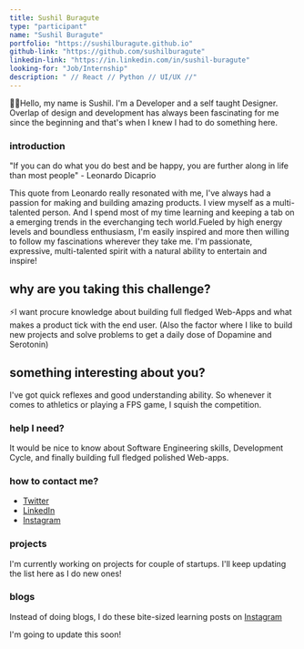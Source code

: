 ```yaml
---
title: Sushil Buragute
type: "participant"
name: "Sushil Buragute"
portfolio: "https://sushilburagute.github.io"
github-link: "https://github.com/sushilburagute"
linkedin-link: "https://in.linkedin.com/in/sushil-buragute"
looking-for: "Job/Internship"
description: " // React // Python // UI/UX //"
---
```


👨‍💻Hello, my name is Sushil.
I'm a Developer and a self taught Designer. Overlap of design and development has always been fascinating for me since the beginning and that's when I knew I had to do something here.

### introduction

"If you can do what you do best and be happy, you are further along in life than most people" - Leonardo Dicaprio

This quote from Leonardo really resonated with me, I've always had a passion for making and building amazing products. I view myself as a multi-talented person. And I spend most of my time learning and keeping a tab on a emerging trends in the everchanging tech world.Fueled by high energy levels and boundless enthusiasm, I'm easily inspired and more then willing to follow my fascinations wherever they take me. I'm passionate, expressive, multi-talented spirit with a natural ability to entertain and inspire!

## why are you taking this challenge?

⚡I want procure knowledge about building full fledged Web-Apps and what makes a product tick with the end user.
(Also the factor where I like to build new projects and solve problems to get a daily dose of Dopamine and Serotonin)

## something interesting about you?

I've got quick reflexes and good understanding ability. So whenever it comes to athletics or playing a FPS game, I squish the competition.

### help I need?

It would be nice to know about Software Engineering skills, Development Cycle, and finally building full fledged polished Web-apps.

### how to contact me?

- [Twitter](https://twitter.com/codetastic1)
- [LinkedIn](https://in.linkedin.com/in/sushil-buragute)
- [Instagram](https://instagram.com/sushil.buragute)

### projects

I'm currently working on projects for couple of startups. I'll keep updating the list here as I do new ones!

### blogs

Instead of doing blogs, I do these bite-sized learning posts on [Instagram](https://instagram.com/sushil.buragute)

I'm going to update this soon!
